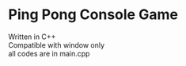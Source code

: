 # Ping Pong Console Game 

Written in C++ <br>
Compatible with window only
<br> all codes are in main.cpp
